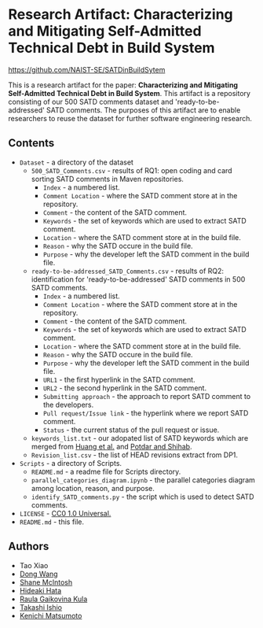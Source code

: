 # Research Artifact: Characterizing and Mitigating Self-Admitted Technical Debt in Build System

https://github.com/NAIST-SE/SATDinBuildSytem

This is a research artifact for the paper: **Characterizing and Mitigating Self-Admitted Technical Debt in Build System**. This artifact is a repository consisting of our
500 SATD comments dataset and 'ready-to-be-addressed' SATD comments. The purposes of this artifact are to enable researchers to reuse the dataset for further software engineering research.

## Contents
* `Dataset` - a directory of the dataset
	* `500_SATD_Comments.csv` - results of RQ1: open coding and card sorting SATD comments in Maven repositories.
		* `Index` - a numbered list.
		* `Comment Location` - where the SATD comment store at in the repository.
		* `Comment` - the content of the SATD comment.
		* `Keywords` - the set of keywords which are used to extract SATD comment.
		* `Location` - where the SATD comment store at in the build file.
		* `Reason` - why the SATD occure in the build file.
		* `Purpose` - why the developer left the SATD comment in the build file.
	* `ready-to-be-addressed_SATD_Comments.csv` - results of RQ2: identification for 'ready-to-be-addressed' SATD comments in 500 SATD comments.
		* `Index` - a numbered list.
		* `Comment Location` - where the SATD comment store at in the repository.
		* `Comment` - the content of the SATD comment.
		* `Keywords` - the set of keywords which are used to extract SATD comment.
		* `Location` - where the SATD comment store at in the build file.
		* `Reason` - why the SATD occure in the build file.
		* `Purpose` - why the developer left the SATD comment in the build file.
		* `URL1` - the first hyperlink in the SATD comment.
		* `URL2` - the second hyperlink in the SATD comment.
		* `Submitting approach` - the approach to report SATD comment to the developers.
		* `Pull request/Issue link` - the hyperlink where we report SATD comment.
		* `Status` - the current status of the pull request or issue.
	* `keywords_list.txt` - our adopated list of SATD keywords which are merged from [Huang et al.](https://doi.org/10.1007/s10664-017-9522-4) and [Potdar and Shihab](10.1109/ICSME.2014.31).
	* `Revision_list.csv` - the list of HEAD revisions extract from DP1.
* `Scripts` - a directory of Scripts.
	* `README.md` - a readme file for Scripts directory.
	* `parallel_categories_diagram.ipynb` - the parallel categories diagram among location, reason, and purpose.
	* `identify_SATD_comments.py` - the script which is used to detect SATD comments.
* `LICENSE` - [CC0 1.0 Universal.](https://creativecommons.org/publicdomain/zero/1.0/)
* `README.md` - this file.
## Authors
- Tao Xiao
- [Dong Wang](https://dong-w.github.io/)
- [Shane McIntosh](http://shanemcintosh.org/)
- [Hideaki Hata](https://hideakihata.github.io/)
- [Raula Gaikovina Kula](https://raux.github.io/)
- [Takashi Ishio](https://takashi-ishio.github.io/)
- [Kenichi Matsumoto](https://matsumotokenichi.github.io/)